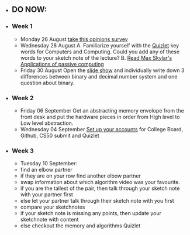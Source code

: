 - ## DO NOW:

- ### Week 1

  - Monday 26 August [take this opinions survey](https://forms.gle/qZWUNkL6YEfD87yc6)
  - Wednesday 28 August A. Familiarize yourself with the [Quizlet](https://quizlet.com/417170562/ap-csp-unit-0-computers-and-computing-how-computers-work-flash-cards/) key words for Computers and Computing. Could you add any of these words to your sketch note of the lecture? B. [Read Max Skylar's Applications of passive computing](https://www.maxsklar.com/blog/2016/03/11/passive-computing-the-applications)
  - Friday 30 August Open the [slide show](https://docs.google.com/presentation/d/14HdCyA1OaQie2VGoBkiqeNvkI9A_JGsApj1APDgonJ0/edit#slide=id.g610f719089_0_0) and individually write down 3 differences between binary and decimal number system and one question about binary.
  
- ### Week 2
  - Friday 06 September Get an abstracting memory envolope from the front desk and put the hardware pieces in order from High level to Low level abstraction. 
  - Wednesday 04 September [Set up your accounts](https://suzede.github.io/ap/periods/1/) for College Board, Github, CS50 submit and Quizlet

- ### Week 3
  - Tuesday 10 September: 
  - find an elbow partner 
  - if they are on your row find another elbow partner
  - swap information about which algorithm video was your favourite. 
  - if you are the tallest of the pair, then talk through your sketch note with your partner first
  - else let your partner talk through their sketch note with you first
  - compare your sketchnotes
  - if your sketch note is missing any points, then update your sketchnote with content
  - else checkout the memory and algorithms Quizlet
